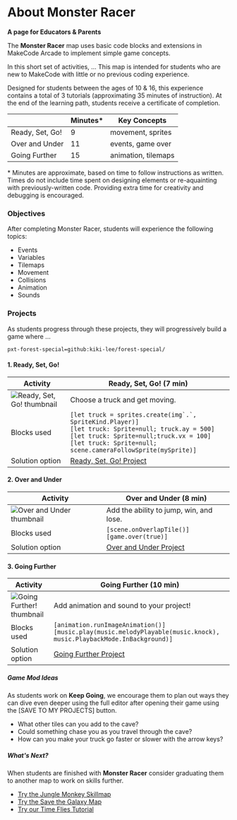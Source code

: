 # About Monster Racer

**A page for Educators & Parents**

The **Monster Racer** map uses basic code blocks and extensions in MakeCode Arcade to implement simple game concepts.

In this short set of activities, ... This map is intended for students who are new to MakeCode with little or no previous coding experience.

Designed for students between the ages of 10 & 16, this experience contains a total of 3 tutorials (approximating 35 minutes of instruction).  At the end of the learning path, students receive a certificate of completion.

|                 | Minutes* |  Key Concepts |
| --------------- | -------- | ------------ |
| Ready, Set, Go! | 9 | movement, sprites |
| Over and Under | 11 | events, game over |
| Going Further | 15 | animation, tilemaps |


\* Minutes are approximate, based on time to follow instructions as written. Times do not include time spent on designing elements or re-aquainting with previously-written code. Providing extra time for creativity and debugging is encouraged.

### Objectives 

After completing Monster Racer, students will experience the following topics:

- Events
- Variables
- Tilemaps
- Movement
- Collisions
- Animation
- Sounds

### Projects

As students progress through these projects, they will progressively build a game where ...

```package
pxt-forest-special=github:kiki-lee/forest-special/
```

#### 1. Ready, Set, Go!
| Activity | Ready, Set, Go! (7 min) |
|---|---|
| ![Ready, Set, Go! thumbnail](https://makecode.com/api/_biY17aMhFFpJ/thumb) | Choose a truck and get moving.  |
| Blocks used | ``[let truck = sprites.create(img`.`, SpriteKind.Player)]``<br/>``[let truck: Sprite=null; truck.ay = 500]`` <br/> ``[let truck: Sprite=null;truck.vx = 100]``<br/>``[let truck: Sprite=null; scene.cameraFollowSprite(mySprite)]`` |
| Solution option | [Ready, Set, Go! Project](https://makecode.com/_biY17aMhFFpJ) |

#### 2. Over and Under
| Activity | Over and Under (8 min) |
|---|---|
| ![Over and Under thumbnail](https://makecode.com/api/_FYseeH2FhhHR/thumb) | Add the ability to jump, win, and lose.  |
| Blocks used | ``[scene.onOverlapTile()]``<br/>``[game.over(true)]`` |
| Solution option | [Over and Under Project](https://makecode.com/_FYseeH2FhhHR) |

#### 3. Going Further
| Activity | Going Further (10 min) |
|---|---|
| ![Going Further! thumbnail](https://makecode.com/api/_1yfTMtFAe5yC/thumb) | Add animation and sound to your project!  |
| Blocks used | ``[animation.runImageAnimation()]``<br/>``[music.play(music.melodyPlayable(music.knock), music.PlaybackMode.InBackground)]`` |
| Solution option | [Going Further Project](https://makecode.com/_1yfTMtFAe5yC) |



##### Game Mod Ideas

As students work on **Keep Going**, we encourage them to plan out ways they can dive even deeper using the full editor after opening their game using the [SAVE TO MY PROJECTS] button. 

- What other tiles can you add to the cave?
- Could something chase you as you travel through the cave?
- How can you make your truck go faster or slower with the arrow keys?

##### What's Next?

When students are finished with **Monster Racer** consider graduating them to another map to work on skills further.

- [Try the Jungle Monkey Skillmap](/skillmap/jungle)
- [Try the Save the Galaxy Map](/skillmap/galaxy)
- [Try our Time Flies Tutorial](/tutorials/froggy)
